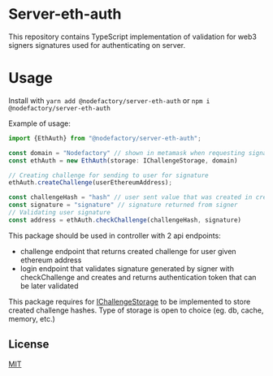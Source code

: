 # Server-eth-auth

This repository contains TypeScript implementation of validation for web3 signers
signatures used for authenticating on server.

# Usage

Install with `yarn add @nodefactory/server-eth-auth` or `npm i @nodefactory/server-eth-auth`

Example of usage:

```typescript
import {EthAuth} from "@nodefactory/server-eth-auth";

const domain = "Nodefactory" // shown in metamask when requesting signature
const ethAuth = new EthAuth(storage: IChallengeStorage, domain)

// Creating challenge for sending to user for signature
ethAuth.createChallenge(userEthereumAddress);

const challengeHash = "hash" // user sent value that was created in createChallenge under challenge.message.value
const signature = "signature" // signature returned from signer
// Validating user signature
const address = ethAuth.checkChallenge(challengeHash, signature)
```

This package should be used in controller with 2 api endpoints:
 - challenge endpoint that returns created challenge for user given ethereum address
 - login endpoint that validates signature generated by signer with checkChallenge and creates and returns authentication token that can be later validated

This package requires for [IChallengeStorage](src/@types/index.d.ts) to be implemented to store created challenge hashes. Type of storage is open to choice (eg. db, cache, memory, etc.)

## License

[MIT](LICENSE)
